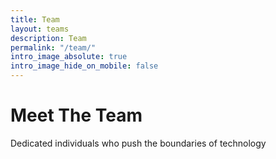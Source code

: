 ```yaml
---
title: Team
layout: teams
description: Team
permalink: "/team/"
intro_image_absolute: true
intro_image_hide_on_mobile: false
---
```


# Meet The Team

Dedicated individuals who push the boundaries of technology
